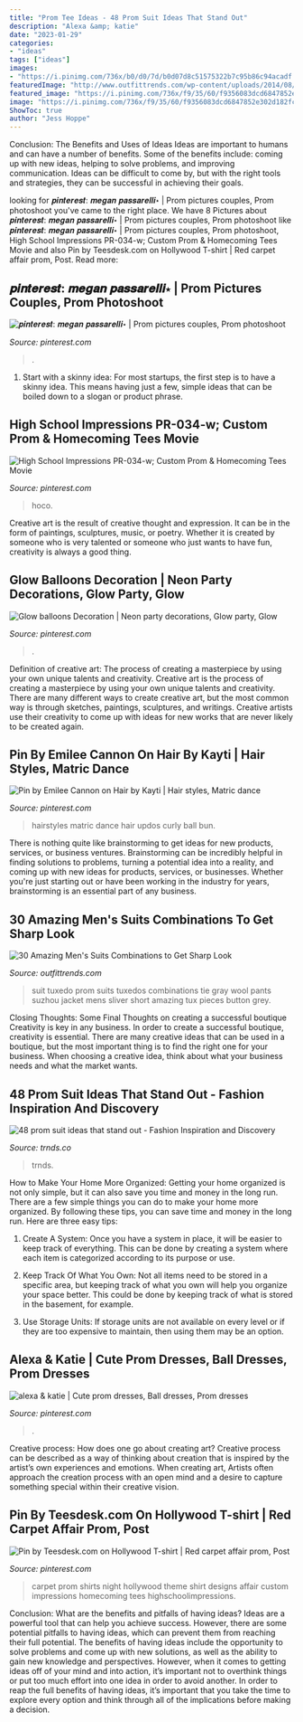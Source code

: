 ```yaml
---
title: "Prom Tee Ideas - 48 Prom Suit Ideas That Stand Out"
description: "Alexa &amp; katie"
date: "2023-01-29"
categories:
- "ideas"
tags: ["ideas"]
images:
- "https://i.pinimg.com/736x/b0/d0/7d/b0d07d8c51575322b7c95b86c94acadf.jpg"
featuredImage: "http://www.outfittrends.com/wp-content/uploads/2014/08/tuxedo-suite.jpg"
featured_image: "https://i.pinimg.com/736x/f9/35/60/f9356083dcd6847852e302d182fc5f15.jpg"
image: "https://i.pinimg.com/736x/f9/35/60/f9356083dcd6847852e302d182fc5f15.jpg"
ShowToc: true
author: "Jess Hoppe"
---
```



Conclusion: The Benefits and Uses of Ideas
Ideas are important to humans and can have a number of benefits. Some of the benefits include: coming up with new ideas, helping to solve problems, and improving communication. Ideas can be difficult to come by, but with the right tools and strategies, they can be successful in achieving their goals.

	

		
looking for 𝒑𝒊𝒏𝒕𝒆𝒓𝒆𝒔𝒕: 𝒎𝒆𝒈𝒂𝒏 𝒑𝒂𝒔𝒔𝒂𝒓𝒆𝒍𝒍𝒊⋆ | Prom pictures couples, Prom photoshoot you've came to the right place. We have 8 Pictures about 𝒑𝒊𝒏𝒕𝒆𝒓𝒆𝒔𝒕: 𝒎𝒆𝒈𝒂𝒏 𝒑𝒂𝒔𝒔𝒂𝒓𝒆𝒍𝒍𝒊⋆ | Prom pictures couples, Prom photoshoot like 𝒑𝒊𝒏𝒕𝒆𝒓𝒆𝒔𝒕: 𝒎𝒆𝒈𝒂𝒏 𝒑𝒂𝒔𝒔𝒂𝒓𝒆𝒍𝒍𝒊⋆ | Prom pictures couples, Prom photoshoot, High School Impressions PR-034-w; Custom Prom &amp; Homecoming Tees Movie and also Pin by Teesdesk.com on Hollywood T-shirt | Red carpet affair prom, Post. Read more:
		
    
## 𝒑𝒊𝒏𝒕𝒆𝒓𝒆𝒔𝒕: 𝒎𝒆𝒈𝒂𝒏 𝒑𝒂𝒔𝒔𝒂𝒓𝒆𝒍𝒍𝒊⋆ | Prom Pictures Couples, Prom Photoshoot

<img loading=lazy src="https://i.pinimg.com/736x/93/8e/e0/938ee0c996acda8df06c57c63a00b388.jpg" onerror="this.onerror=null;this.src='https://tse3.mm.bing.net/th?id=OIP.j5h53Xi07HmtR9dYJglhnQHaNK&amp;pid=15.1';" alt="𝒑𝒊𝒏𝒕𝒆𝒓𝒆𝒔𝒕: 𝒎𝒆𝒈𝒂𝒏 𝒑𝒂𝒔𝒔𝒂𝒓𝒆𝒍𝒍𝒊⋆ | Prom pictures couples, Prom photoshoot">

_Source: pinterest.com_

>. 

	

1. Start with a skinny idea: For most startups, the first step is to have a skinny idea. This means having just a few, simple ideas that can be boiled down to a slogan or product phrase.

    
## High School Impressions PR-034-w; Custom Prom &amp; Homecoming Tees Movie

<img loading=lazy src="https://i.pinimg.com/736x/b0/d0/7d/b0d07d8c51575322b7c95b86c94acadf.jpg" onerror="this.onerror=null;this.src='https://tse2.mm.bing.net/th?id=OIP.gQh-PsdFvYSYlCqsDFgUcQAAAA&amp;pid=15.1';" alt="High School Impressions PR-034-w; Custom Prom &amp; Homecoming Tees Movie">

_Source: pinterest.com_

>hoco. 

	

Creative art is the result of creative thought and expression. It can be in the form of paintings, sculptures, music, or poetry. Whether it is created by someone who is very talented or someone who just wants to have fun, creativity is always a good thing.

    
## Glow Balloons Decoration | Neon Party Decorations, Glow Party, Glow

<img loading=lazy src="https://i.pinimg.com/originals/bd/0c/ed/bd0ced7bc0df67708bc0a67f11ec0e5d.jpg" onerror="this.onerror=null;this.src='https://tse1.mm.bing.net/th?id=OIP.zsrtGxMWvX39QjzRNqLP6QHaJ4&amp;pid=15.1';" alt="Glow balloons Decoration | Neon party decorations, Glow party, Glow">

_Source: pinterest.com_

>. 

	

Definition of creative art: The process of creating a masterpiece by using your own unique talents and creativity.
Creative art is the process of creating a masterpiece by using your own unique talents and creativity. There are many different ways to create creative art, but the most common way is through sketches, paintings, sculptures, and writings. Creative artists use their creativity to come up with ideas for new works that are never likely to be created again.

    
## Pin By Emilee Cannon On Hair By Kayti | Hair Styles, Matric Dance

<img loading=lazy src="https://i.pinimg.com/736x/f9/35/60/f9356083dcd6847852e302d182fc5f15.jpg" onerror="this.onerror=null;this.src='https://tse4.mm.bing.net/th?id=OIP.eY4Ha4gRfeUg-qVc0vKAQQHaKz&amp;pid=15.1';" alt="Pin by Emilee Cannon on Hair by Kayti | Hair styles, Matric dance">

_Source: pinterest.com_

>hairstyles matric dance hair updos curly ball bun. 

	

There is nothing quite like brainstorming to get ideas for new products, services, or business ventures. Brainstorming can be incredibly helpful in finding solutions to problems, turning a potential idea into a reality, and coming up with new ideas for products, services, or businesses. Whether you're just starting out or have been working in the industry for years, brainstorming is an essential part of any business.

    
## 30 Amazing Men&#039;s Suits Combinations To Get Sharp Look

<img loading=lazy src="http://www.outfittrends.com/wp-content/uploads/2014/08/tuxedo-suite.jpg" onerror="this.onerror=null;this.src='https://tse4.mm.bing.net/th?id=OIP.X1JsuyV-ID_5vhhGhAGY2AHaKf&amp;pid=15.1';" alt="30 Amazing Men&#039;s Suits Combinations to Get Sharp Look">

_Source: outfittrends.com_

>suit tuxedo prom suits tuxedos combinations tie gray wool pants suzhou jacket mens sliver short amazing tux pieces button grey. 

	

Closing Thoughts: Some Final Thoughts on creating a successful boutique
Creativity is key in any business. In order to create a successful boutique, creativity is essential. There are many creative ideas that can be used in a boutique, but the most important thing is to find the right one for your business. When choosing a creative idea, think about what your business needs and what the market wants.

    
## 48 Prom Suit Ideas That Stand Out - Fashion Inspiration And Discovery

<img loading=lazy src="https://trnds.co/wp-content/uploads/2019/03/Capture-d’écran-le-2019-03-28-à-15.33.01.png" onerror="this.onerror=null;this.src='https://tse4.mm.bing.net/th?id=OIP.s0HoONqN2X757h7OvVPxxgHaLL&amp;pid=15.1';" alt="48 prom suit ideas that stand out - Fashion Inspiration and Discovery">

_Source: trnds.co_

>trnds. 

	

How to Make Your Home More Organized: Getting your home organized is not only simple, but it can also save you time and money in the long run.
There are a few simple things you can do to make your home more organized. By following these tips, you can save time and money in the long run. Here are three easy tips:
1. Create A System: Once you have a system in place, it will be easier to keep track of everything. This can be done by creating a system where each item is categorized according to its purpose or use.

2. Keep Track Of What You Own: Not all items need to be stored in a specific area, but keeping track of what you own will help you organize your space better. This could be done by keeping track of what is stored in the basement, for example.

3. Use Storage Units: If storage units are not available on every level or if they are too expensive to maintain, then using them may be an option.

    
## Alexa &amp; Katie | Cute Prom Dresses, Ball Dresses, Prom Dresses

<img loading=lazy src="https://i.pinimg.com/736x/74/07/c2/7407c23bab22f74e24f8a08d1a238100.jpg" onerror="this.onerror=null;this.src='https://tse4.mm.bing.net/th?id=OIP.-Vfqm8JdRjoxQ-hyh7qEFAHaJ3&amp;pid=15.1';" alt="alexa &amp; katie | Cute prom dresses, Ball dresses, Prom dresses">

_Source: pinterest.com_

>. 

	

Creative process: How does one go about creating art?
Creative process can be described as a way of thinking about creation that is inspired by the artist’s own experiences and emotions. When creating art, Artists often approach the creation process with an open mind and a desire to capture something special within their creative vision.

    
## Pin By Teesdesk.com On Hollywood T-shirt | Red Carpet Affair Prom, Post

<img loading=lazy src="https://i.pinimg.com/originals/5d/ab/3e/5dab3ed5f23a51b51a8d426c24aa72d1.jpg" onerror="this.onerror=null;this.src='https://tse2.mm.bing.net/th?id=OIP.ezD9MbvpP76koG0cBla5jgAAAA&amp;pid=15.1';" alt="Pin by Teesdesk.com on Hollywood T-shirt | Red carpet affair prom, Post">

_Source: pinterest.com_

>carpet prom shirts night hollywood theme shirt designs affair custom impressions homecoming tees highschoolimpressions. 

	

Conclusion: What are the benefits and pitfalls of having ideas?
Ideas are a powerful tool that can help you achieve success. However, there are some potential pitfalls to having ideas, which can prevent them from reaching their full potential. The benefits of having ideas include the opportunity to solve problems and come up with new solutions, as well as the ability to gain new knowledge and perspectives. However, when it comes to getting ideas off of your mind and into action, it’s important not to overthink things or put too much effort into one idea in order to avoid another. In order to reap the full benefits of having ideas, it’s important that you take the time to explore every option and think through all of the implications before making a decision.


